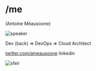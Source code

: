 <!-- .slide: class="speaker-slide" -->

# /me 

(Antoine Méausoone)

![speaker](./assets/images/ameausoone.png)

Dev (back) => DevOps => Cloud Architect
 
[twitter.com/ameausoone](https://twitter.com/ameausoone) linkedin

![sfeir](./assets/images/logo_sfeir_bleu_orange.png)
